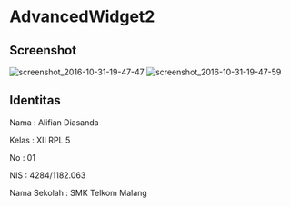 # AdvancedWidget2

## Screenshot 
![screenshot_2016-10-31-19-47-47](https://cloud.githubusercontent.com/assets/22438078/19854847/ca9dcc0e-9fa3-11e6-834b-6a51071b4fc5.jpg)
![screenshot_2016-10-31-19-47-59](https://cloud.githubusercontent.com/assets/22438078/19854848/caa553ac-9fa3-11e6-9fa6-d685a0d7b191.jpg)
## Identitas

Nama          : Alifian Diasanda

Kelas         : XII RPL 5

No            : 01

NIS           : 4284/1182.063

Nama Sekolah  : SMK Telkom Malang
